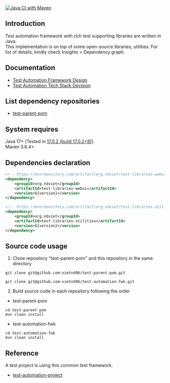 [![Java CI with Maven](https://github.com/vietnd96/test-automation-fwk/actions/workflows/maven.yml/badge.svg?branch=master)](https://github.com/vietnd96/test-automation-fwk/actions/workflows/maven.yml)

## Introduction

Test automation framework with rich test supporting libraries are written in Java.<br>
This implementation is on top of some open-source libraries, utilities. For list of details, kindly check Insights >
Dependency graph.<br>

## Documentation

* [Test Automation Framework Design](https://drive.google.com/file/d/1rBKc4p7IKA5iQXBX6F2gbWUtoq6sY1D9/view?usp=sharing)
* [Test Automation Tech Stack Decision](https://drive.google.com/file/d/125eQoai7GzwMWq6vDXe5K2Hum-WmNyzj/view?usp=sharing)

## List dependency repositories

* [test-parent-pom](../../../test-parent-pom)

## System requires

Java 17+ [Tested in [17.0.2 (build 17.0.2+8)](https://jdk.java.net/archive/)].<br>
Maven 3.8.4+.

## Dependencies declaration

```xml
<!-- https://mvnrepository.com/artifact/org.ndviet/test-libraries-webui -->
<dependency>
    <groupId>org.ndviet</groupId>
    <artifactId>test-libraries-webui</artifactId>
    <version>${version}</version>
</dependency>
```

```xml
<!-- https://mvnrepository.com/artifact/org.ndviet/test-libraries-utilities -->
<dependency>
    <groupId>org.ndviet</groupId>
    <artifactId>test-libraries-utilities</artifactId>
    <version>${version}</version>
</dependency>
```

## Source code usage

1. Clone repository "test-parent-pom" and this repository in the same directory

```shell
git clone git@github.com:vietnd96/test-parent-pom.git
```

```shell
git clone git@github.com:vietnd96/test-automation-fwk.git
```

2. Build source code in each repository following the order

- test-parent-pom

```shell
cd test-parent-pom
mvn clean install
```

- test-automation-fwk

```shell
cd test-automation-fwk
mvn clean install
```

## Reference

A test project is using this common test framework.<br>

* [test-automation-project](../../../test-automation-project)
